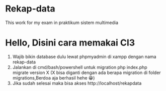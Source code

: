 # Rekap-data
This work for my exam in praktikum sistem multimedia

# Hello, Disini cara memakai CI3
1. Wajib bikin database dulu lewat phpmyadmin di xampp dengan nama rekap-data
2. Jalankan di cmd/bash/powershell untuk migration php index.php migrate version X (X bisa diganti dengan ada berapa migration di folder migrations,Berdoa aja berhasil hehe 😁)
3. Jika sudah selesai maka bisa akses http://localhost/rekapdata
